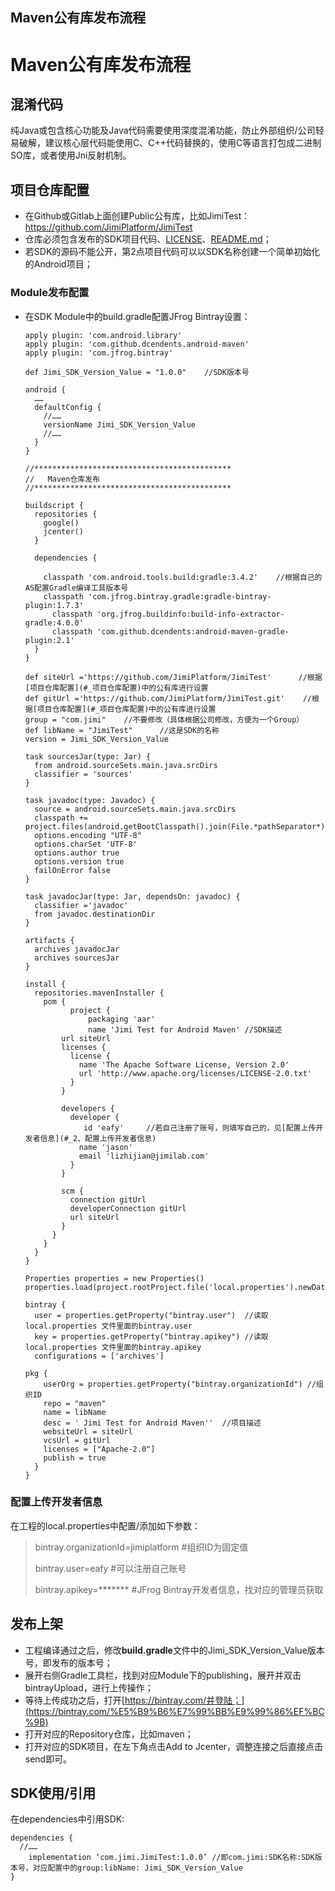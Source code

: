 ## Maven公有库发布流程



# Maven公有库发布流程

## 混淆代码

纯Java或包含核心功能及Java代码需要使用深度混淆功能，防止外部组织/公司轻易破解，建议核心层代码能使用C、C++代码替换的，使用C等语言打包成二进制SO库，或者使用Jni反射机制。

## 项目仓库配置

- 在Github或Gitlab上面创建Public公有库，比如JimiTest：<https://github.com/JimiPlatform/JimiTest>
- 仓库必须包含发布的SDK项目代码、[LICENSE](https://github.com/JimiPlatform/JimiOrderCoreKit/blob/master/LICENSE)、[README.md](https://github.com/JimiPlatform/JimiOrderCoreKit/blob/master/README.md)；
- 若SDK的源码不能公开，第2点项目代码可以以SDK名称创建一个简单初始化的Android项目；

### Module发布配置

- 在SDK Module中的build.gradle配置JFrog Bintray设置：

  ```
  apply plugin: 'com.android.library'
  apply plugin: 'com.github.dcendents.android-maven'
  apply plugin: 'com.jfrog.bintray'
  
  def Jimi_SDK_Version_Value = "1.0.0"    //SDK版本号
  
  android {
  	……
    defaultConfig {
      //……
      versionName Jimi_SDK_Version_Value
      //……
    }
  }
  
  //********************************************
  //   Maven仓库发布
  //********************************************
  
  buildscript {
    repositories {
      google()
      jcenter()
    }
  
    dependencies {
  
      classpath 'com.android.tools.build:gradle:3.4.2'    //根据自己的AS配置Gradle编译工具版本号
      classpath 'com.jfrog.bintray.gradle:gradle-bintray-plugin:1.7.3'
  		classpath 'org.jfrog.buildinfo:build-info-extractor-gradle:4.0.0'
  		classpath 'com.github.dcendents:android-maven-gradle-plugin:2.1'
    }
  }
   
  def siteUrl ='https://github.com/JimiPlatform/JimiTest'      //根据[项目仓库配置](#_项目仓库配置)中的公有库进行设置
  def gitUrl ='https://github.com/JimiPlatform/JimiTest.git'    //根据[项目仓库配置](#_项目仓库配置)中的公有库进行设置
  group = "com.jimi"    //不要修改（具体根据公司修改，方便为一个Group）
  def libName = "JimiTest"      //这是SDK的名称
  version = Jimi_SDK_Version_Value
  
  task sourcesJar(type: Jar) {
    from android.sourceSets.main.java.srcDirs
    classifier = 'sources'
  }
  
  task javadoc(type: Javadoc) {
    source = android.sourceSets.main.java.srcDirs
    classpath += project.files(android.getBootClasspath().join(File.*pathSeparator*))
    options.encoding "UTF-8"
    options.charSet 'UTF-8'
    options.author true
    options.version true
    failOnError false
  }
  
  task javadocJar(type: Jar, dependsOn: javadoc) {
    classifier ='javadoc'
    from javadoc.destinationDir
  }
  
  artifacts {
    archives javadocJar
    archives sourcesJar
  }
  
  install {
    repositories.mavenInstaller {
      pom {
  			project {
  				packaging 'aar'
  				name 'Jimi Test for Android Maven' //SDK描述
          url siteUrl
          licenses {
            license {
              name 'The Apache Software License, Version 2.0'
              url 'http://www.apache.org/licenses/LICENSE-2.0.txt'
            }
          }
  
          developers {
            developer {
               id 'eafy'     //若自己注册了账号，则填写自己的，见[配置上传开发者信息](#_2、配置上传开发者信息)
              name 'jason'
              email 'lizhijian@jimilab.com'
            }
          }
  
          scm {
            connection gitUrl
            developerConnection gitUrl
            url siteUrl
          }
        }
      }
    }
  }
  
  Properties properties = new Properties()
  properties.load(project.rootProject.file('local.properties').newDataInputStream())
  
  bintray {
    user = properties.getProperty("bintray.user")  //读取 local.properties 文件里面的bintray.user
    key = properties.getProperty("bintray.apikey") //读取 local.properties 文件里面的bintray.apikey
    configurations = ['archives']
  
  pkg {
      userOrg = properties.getProperty("bintray.organizationId") //组织ID
      repo = "maven"
      name = libName
      desc = ' Jimi Test for Android Maven''  //项目描述
      websiteUrl = siteUrl
      vcsUrl = gitUrl
      licenses = ["Apache-2.0"]
      publish = true
    }
  }
  ```

### 配置上传开发者信息

在工程的local.properties中配置/添加如下参数：

> bintray.organizationId=jimiplatform #组织ID为固定值
>
> bintray.user=eafy #可以注册自己账号
>
> bintray.apikey=******* #JFrog Bintray开发者信息，找对应的管理员获取

## 发布上架

- 工程编译通过之后，修改**build.gradle**文件中的Jimi_SDK_Version_Value版本号，即发布的版本号；
- 展开右侧Gradle工具栏，找到对应Module下的publishing，展开并双击bintrayUpload，进行上传操作；
- 等待上传成功之后，打开[https://bintray.com/并登陆；](https://bintray.com/%E5%B9%B6%E7%99%BB%E9%99%86%EF%BC%9B)
- 打开对应的Repository仓库，比如maven；
- 打开对应的SDK项目，在左下角点击Add to Jcenter，调整连接之后直接点击send即可。

## SDK使用/引用

在dependencies中引用SDK:

```
dependencies {
  //……
	implementation ‘com.jimi.JimiTest:1.0.0’ //即com.jimi:SDK名称:SDK版本号，对应配置中的group:libName: Jimi_SDK_Version_Value
}
```